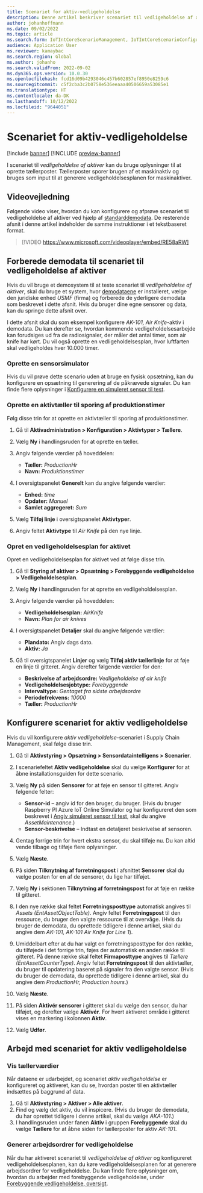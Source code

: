 ```yaml
---
title: Scenariet for aktiv-vedligeholdelse
description: Denne artikel beskriver scenariet til vedligeholdelse af aktiver, hvilket giver dig mulighed for at bruge data til at oprette tællerposter, der sporer brugen af et maskinaktiv.
author: johanhoffmann
ms.date: 09/02/2022
ms.topic: article
ms.search.form: IoTIntCoreScenarioManagement, IoTIntCoreScenarioConfigurationWizardV2, EntAssetCounter
audience: Application User
ms.reviewer: kamaybac
ms.search.region: Global
ms.author: johanho
ms.search.validFrom: 2022-09-02
ms.dyn365.ops.version: 10.0.30
ms.openlocfilehash: fcd16d09b4293046c457b602857ef8950e8259c6
ms.sourcegitcommit: c5f2cba3c2b0758e536eeaaa40506659a53085e1
ms.translationtype: HT
ms.contentlocale: da-DK
ms.lasthandoff: 10/12/2022
ms.locfileid: "9644051"
---
```

# <a name="the-asset-maintenance-scenario"></a>Scenariet for aktiv-vedligeholdelse

[!include [banner](../includes/banner.md)]
[!INCLUDE [preview-banner](../includes/preview-banner.md)]

I scenariet til *vedligeholdelse af aktiver* kan du bruge oplysninger til at oprette tællerposter. Tællerposter sporer brugen af et maskinaktiv og bruges som input til at generere vedligeholdelsesplanen for maskinaktiver.

## <a name="video-instructions"></a>Videovejledning

Følgende video viser, hvordan du kan konfigurere og afprøve scenariet til vedligeholdelse af aktiver ved hjælp af [standarddemodata](../../fin-ops-core/fin-ops/get-started/demo-data.md). De resterende afsnit i denne artikel indeholder de samme instruktioner i et tekstbaseret format.

> [!VIDEO https://www.microsoft.com/videoplayer/embed/RE58aRW]

## <a name="prepare-demo-data-for-the-asset-maintenance-scenario"></a>Forberede demodata til scenariet til vedligeholdelse af aktiver

Hvis du vil bruge et demosystem til at teste scenariet til *vedligeholdelse af aktiver*, skal du bruge et system, hvor [demodataene](../../fin-ops-core/fin-ops/get-started/demo-data.md) er installeret, vælge den juridiske enhed *USMF* (firma) og forberede de yderligere demodata som beskrevet i dette afsnit. Hvis du bruger dine egne sensorer og data, kan du springe dette afsnit over.

I dette afsnit skal du som eksempel konfigurere *AK-101, Air Knife*-aktiv i demodata. Du kan derefter se, hvordan kommende vedligeholdelsesarbejde kan forudsiges ud fra de radiosignaler, der måler det antal timer, som air knife har kørt. Du vil også oprette en vedligeholdelsesplan, hvor luftfarten skal vedligeholdes hver 10.000 timer.

### <a name="set-up-a-sensor-simulator"></a>Oprette en sensorsimulator

Hvis du vil prøve dette scenario uden at bruge en fysisk opsætning, kan du konfigurere en opsætning til generering af de påkrævede signaler. Du kan finde flere oplysninger i [Konfigurere en simuleret sensor til test](sdi-set-up-simulated-sensor.md).

### <a name="create-an-asset-counter-to-track-production-hours"></a>Oprette en aktivtæller til sporing af produktionstimer

Følg disse trin for at oprette en aktivtæller til sporing af produktionstimer.

1. Gå til **Aktivadministration \> Konfiguration \> Aktivtyper \> Tællere**.
1. Vælg **Ny** i handlingsruden for at oprette en tæller.
1. Angiv følgende værdier på hoveddelen:

    - **Tæller:** *ProductionHr*
    - **Navn:** *Produktionstimer*

1. I oversigtspanelet **Generelt** kan du angive følgende værdier:

    - **Enhed:** *time*
    - **Opdater:** *Manuel*
    - **Samlet aggregeret:** *Sum*

1. Vælg **Tilføj linje** i oversigtspanelet **Aktivtyper**.
1. Angiv feltet **Aktivtype** til *Air Knife* på den nye linje.

### <a name="create-a-maintenance-plan-for-the-asset"></a>Opret en vedligeholdelsesplan for aktivet

Opret en vedligeholdelsesplan for aktivet ved at følge disse trin.

1. Gå til **Styring af aktiver \> Opsætning \> Forebyggende vedligeholdelse \> Vedligeholdelsesplan**.
1. Vælg **Ny** i handlingsruden for at oprette en vedligeholdelsesplan.
1. Angiv følgende værdier på hoveddelen:

    - **Vedligeholdelsesplan:** *AirKnife*
    - **Navn:** *Plan for air knives*

1. I oversigtspanelet **Detaljer** skal du angive følgende værdier:

    - **Plandato:** Angiv dags dato.
    - **Aktiv:** *Ja*

1. Gå til oversigtspanelet **Linjer** og vælg **Tilføj aktiv tællerlinje** for at føje en linje til gitteret. Angiv derefter følgende værdier for den:

    - **Beskrivelse af arbejdsordre:** *Vedligeholdelse af air knife*
    - **Vedligeholdelsesjobtype:** *Forebyggende*
    - **Intervaltype:** *Gentaget fra sidste arbejdsordre*
    - **Periodefrekvens:** *10000*
    - **Tæller:** *ProductionHr*

## <a name="set-up-the-asset-maintenance-scenario"></a>Konfigurere scenariet for aktiv vedligeholdelse

Hvis du vil konfigurere *aktiv vedligeholdelse*-scenariet i Supply Chain Management, skal følge disse trin.

1. Gå til **Aktivstyring \> Opsætning \> Sensordataintelligens \> Scenarier**.
1. I scenariefeltet **Aktiv vedligeholdelse** skal du vælge **Konfigurer** for at åbne installationsguiden for dette scenario.
1. Vælg **Ny** på siden **Sensorer** for at føje en sensor til gitteret. Angiv følgende felter:

    - **Sensor-id** – angiv id for den bruger, du bruger. (Hvis du bruger Raspberry PI Azure IoT Online Simulator og har konfigureret den som beskrevet i [Angiv simuleret sensor til test](sdi-set-up-simulated-sensor.md), skal du angive *AssetMaintenance*.)
    - **Sensor-beskrivelse** – Indtast en detaljeret beskrivelse af sensoren.

1. Gentag forrige trin for hvert ekstra sensor, du skal tilføje nu. Du kan altid vende tilbage og tilføje flere oplysninger.
1. Vælg **Næste**.
1. På siden **Tilknytning af forretningspost** i afsnittet **Sensorer** skal du vælge posten for en af de sensorer, du lige har tilføjet.
1. Vælg **Ny** i sektionen **Tilknytning af forretningspost** for at føje en række til gitteret.
1. I den nye række skal feltet **Forretningsposttype** automatisk angives til *Assets (EntAssetObjectTable)*. Angiv feltet **Forretningspost** til den ressource, du bruger den valgte ressource til at overvåge. (Hvis du bruger de demodata, du oprettede tidligere i denne artikel, skal du angive dem *AK-101, AK-101 Air Knife for Line 1*).
1. Umiddelbart efter at du har valgt en forretningsposttype for den række, du tilføjede i det forrige trin, føjes der automatisk en anden række til gitteret. På denne række skal feltet **Firmaposttype** angives til *Tællere (EntAssetCounterType)*. Angiv feltet **Forretningspost** til den aktivtæller, du bruger til opdatering baseret på signaler fra den valgte sensor. (Hvis du bruger de demodata, du oprettede tidligere i denne artikel, skal du angive dem *ProductionHr, Production hours*.)
1. Vælg **Næste**.
1. På siden **Aktivér sensorer** i gitteret skal du vælge den sensor, du har tilføjet, og derefter vælge **Aktivér**. For hvert aktiveret område i gitteret vises en markering i kolonnen **Aktiv**.
1. Vælg **Udfør**.

## <a name="work-with-the-asset-maintenance-scenario"></a>Arbejd med scenariet for aktiv vedligeholdelse

### <a name="view-counter-values"></a>Vis tællerværdier

Når dataene er udarbejdet, og scenariet *aktiv vedligeholdelse* er konfigureret og aktiveret, kan du se, hvordan poster til en aktivtæller indsættes på baggrund af data.

1. Gå til **Aktivstyring \> Aktiver \> Alle aktiver**.
1. Find og vælg det aktiv, du vil inspicere. (Hvis du bruger de demodata, du har oprettet tidligere i denne artikel, skal du vælge *AKA-101*.)
1. I handlingsruden under fanen **Aktiv** i gruppen **Forebyggende** skal du vælge **Tællere** for at åbne siden for tællerposter for aktiv *AK-101*.

### <a name="generate-maintenance-work-orders"></a>Generer arbejdsordrer for vedligeholdelse

Når du har aktiveret scenariet til *vedligeholdelse af aktiver* og konfigureret vedligeholdelsesplanen, kan du køre vedligeholdelsesplanen for at generere arbejdsordrer for vedligeholdelse. Du kan finde flere oplysninger om, hvordan du arbejder med forebyggende vedligeholdelse, under [Forebyggende vedligeholdelse, oversigt](../asset-management/preventive-and-reactive-maintenance/preventive-maintenance-overview.md).
